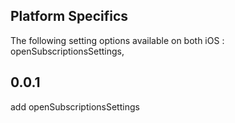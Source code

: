 ## Platform Specifics
The following setting options available on both iOS : openSubscriptionsSettings, 

## 0.0.1
add openSubscriptionsSettings

